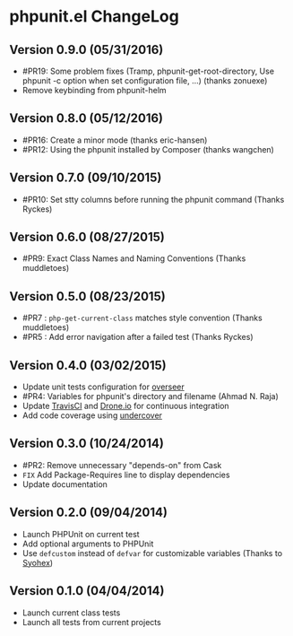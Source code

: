 # phpunit.el ChangeLog

## Version 0.9.0 (05/31/2016)

- #PR19: Some problem fixes (Tramp, phpunit-get-root-directory,
  Use phpunit -c option when set configuration file, ...) (thanks zonuexe)
- Remove keybinding from phpunit-helm

## Version 0.8.0 (05/12/2016)

- #PR16: Create a minor mode (thanks eric-hansen)
- #PR12: Using the phpunit installed by Composer (thanks wangchen)

## Version 0.7.0 (09/10/2015)

- #PR10: Set stty columns before running the phpunit command (Thanks Ryckes)

## Version 0.6.0 (08/27/2015)

- #PR9: Exact Class Names and Naming Conventions (Thanks muddletoes)

## Version 0.5.0 (08/23/2015)

- #PR7 : `php-get-current-class` matches style convention (Thanks muddletoes)
- #PR5 : Add error navigation after a failed test (Thanks Ryckes)

## Version 0.4.0 (03/02/2015)

- Update unit tests configuration for [overseer][]
- #PR4: Variables for phpunit's directory and filename (Ahmad N. Raja)
- Update [TravisCI][] and [Drone.io][] for continuous integration
- Add code coverage using [undercover][]

## Version 0.3.0 (10/24/2014)

- #PR2: Remove unnecessary "depends-on" from Cask
- `FIX` Add Package-Requires line to display dependencies
- Update documentation

## Version 0.2.0 (09/04/2014)

- Launch PHPUnit on current test
- Add optional arguments to PHPUnit
- Use `defcustom` instead of `defvar` for customizable variables
  (Thanks to [Syohex](https://github.com/syohex))


## Version 0.1.0 (04/04/2014)

- Launch current class tests
- Launch all tests from current projects


[TravisCI]: https://travis-ci.org/nlamirault/emacs-travis
[Drone.io]: https://drone.io/github.com/nlamirault/emacs-travis
[overseer]: https://github.com/tonini/overseer.el
[undercover]: https://github.com/sviridov/undercover.el
